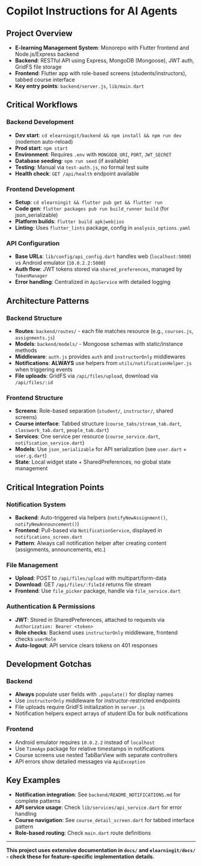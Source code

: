 # Copilot Instructions for AI Agents

## Project Overview
- **E-learning Management System**: Monorepo with Flutter frontend and Node.js/Express backend
- **Backend**: RESTful API using Express, MongoDB (Mongoose), JWT auth, GridFS file storage
- **Frontend**: Flutter app with role-based screens (students/instructors), tabbed course interface
- **Key entry points**: `backend/server.js`, `lib/main.dart`

## Critical Workflows

### Backend Development
- **Dev start**: `cd elearningit/backend && npm install && npm run dev` (nodemon auto-reload)
- **Prod start**: `npm start`
- **Environment**: Requires `.env` with `MONGODB_URI`, `PORT`, `JWT_SECRET`
- **Database seeding**: `npm run seed` (if available)
- **Testing**: Manual via `test-auth.js`, no formal test suite
- **Health check**: `GET /api/health` endpoint available

### Frontend Development  
- **Setup**: `cd elearningit && flutter pub get && flutter run`
- **Code gen**: `flutter packages pub run build_runner build` (for json_serializable)
- **Platform builds**: `flutter build apk|web|ios`
- **Linting**: Uses `flutter_lints` package, config in `analysis_options.yaml`

### API Configuration
- **Base URLs**: `lib/config/api_config.dart` handles web (`localhost:5000`) vs Android emulator (`10.0.2.2:5000`)
- **Auth flow**: JWT tokens stored via `shared_preferences`, managed by `TokenManager`
- **Error handling**: Centralized in `ApiService` with detailed logging

## Architecture Patterns

### Backend Structure
- **Routes**: `backend/routes/` - each file matches resource (e.g., `courses.js`, `assignments.js`)
- **Models**: `backend/models/` - Mongoose schemas with static/instance methods
- **Middleware**: `auth.js` provides `auth` and `instructorOnly` middlewares
- **Notifications**: **ALWAYS** use helpers from `utils/notificationHelper.js` when triggering events
- **File uploads**: GridFS via `/api/files/upload`, download via `/api/files/:id`

### Frontend Structure
- **Screens**: Role-based separation (`student/`, `instructor/`, shared screens)
- **Course interface**: Tabbed structure (`course_tabs/stream_tab.dart`, `classwork_tab.dart`, `people_tab.dart`)
- **Services**: One service per resource (`course_service.dart`, `notification_service.dart`)
- **Models**: Use `json_serializable` for API serialization (see `user.dart` + `user.g.dart`)
- **State**: Local widget state + SharedPreferences, no global state management

## Critical Integration Points

### Notification System
- **Backend**: Auto-triggered via helpers (`notifyNewAssignment()`, `notifyNewAnnouncement()`)
- **Frontend**: Pull-based via `NotificationService`, displayed in `notifications_screen.dart`
- **Pattern**: Always call notification helper after creating content (assignments, announcements, etc.)

### File Management
- **Upload**: POST to `/api/files/upload` with multipart/form-data
- **Download**: GET `/api/files/:fileId` returns file stream
- **Frontend**: Use `file_picker` package, handle via `file_service.dart`

### Authentication & Permissions
- **JWT**: Stored in SharedPreferences, attached to requests via `Authorization: Bearer <token>`
- **Role checks**: Backend uses `instructorOnly` middleware, frontend checks `userRole`
- **Auto-logout**: API service clears tokens on 401 responses

## Development Gotchas

### Backend
- **Always** populate user fields with `.populate()` for display names
- Use `instructorOnly` middleware for instructor-restricted endpoints
- File uploads require GridFS initialization in `server.js`
- Notification helpers expect arrays of student IDs for bulk notifications

### Frontend  
- Android emulator requires `10.0.2.2` instead of `localhost`
- Use `TimeAgo` package for relative timestamps in notifications
- Course screens use nested TabBarView with separate controllers
- API errors show detailed messages via `ApiException`

## Key Examples
- **Notification integration**: See `backend/README_NOTIFICATIONS.md` for complete patterns
- **API service usage**: Check `lib/services/api_service.dart` for error handling
- **Course navigation**: See `course_detail_screen.dart` for tabbed interface pattern
- **Role-based routing**: Check `main.dart` route definitions

---

**This project uses extensive documentation in `docs/` and `elearningit/docs/` - check these for feature-specific implementation details.**
